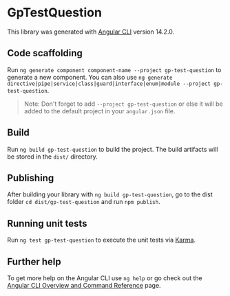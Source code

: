 # GpTestQuestion

This library was generated with [Angular CLI](https://github.com/angular/angular-cli) version 14.2.0.

## Code scaffolding

Run `ng generate component component-name --project gp-test-question` to generate a new component. You can also use `ng generate directive|pipe|service|class|guard|interface|enum|module --project gp-test-question`.
> Note: Don't forget to add `--project gp-test-question` or else it will be added to the default project in your `angular.json` file. 

## Build

Run `ng build gp-test-question` to build the project. The build artifacts will be stored in the `dist/` directory.

## Publishing

After building your library with `ng build gp-test-question`, go to the dist folder `cd dist/gp-test-question` and run `npm publish`.

## Running unit tests

Run `ng test gp-test-question` to execute the unit tests via [Karma](https://karma-runner.github.io).

## Further help

To get more help on the Angular CLI use `ng help` or go check out the [Angular CLI Overview and Command Reference](https://angular.io/cli) page.
